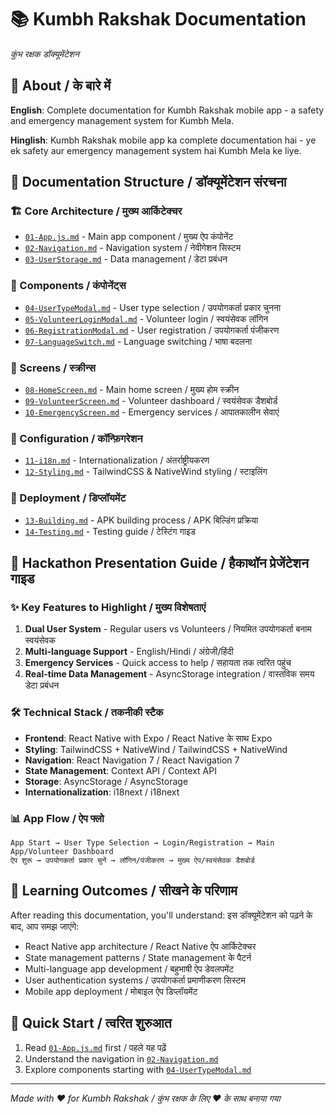 # 📚 Kumbh Rakshak Documentation
*कुंभ रक्षक डॉक्यूमेंटेशन*

## 🎯 About / के बारे में
**English**: Complete documentation for Kumbh Rakshak mobile app - a safety and emergency management system for Kumbh Mela.

**Hinglish**: Kumbh Rakshak mobile app ka complete documentation hai - ye ek safety aur emergency management system hai Kumbh Mela ke liye.

## 📁 Documentation Structure / डॉक्यूमेंटेशन संरचना

### 🏗️ Core Architecture / मुख्य आर्किटेक्चर
- [`01-App.js.md`](./01-App.js.md) - Main app component / मुख्य ऐप कंपोनेंट
- [`02-Navigation.md`](./02-Navigation.md) - Navigation system / नेवीगेशन सिस्टम
- [`03-UserStorage.md`](./03-UserStorage.md) - Data management / डेटा प्रबंधन

### 🎨 Components / कंपोनेंट्स
- [`04-UserTypeModal.md`](./04-UserTypeModal.md) - User type selection / उपयोगकर्ता प्रकार चुनना
- [`05-VolunteerLoginModal.md`](./05-VolunteerLoginModal.md) - Volunteer login / स्वयंसेवक लॉगिन
- [`06-RegistrationModal.md`](./06-RegistrationModal.md) - User registration / उपयोगकर्ता पंजीकरण
- [`07-LanguageSwitch.md`](./07-LanguageSwitch.md) - Language switching / भाषा बदलना

### 📱 Screens / स्क्रीन्स
- [`08-HomeScreen.md`](./08-HomeScreen.md) - Main home screen / मुख्य होम स्क्रीन
- [`09-VolunteerScreen.md`](./09-VolunteerScreen.md) - Volunteer dashboard / स्वयंसेवक डैशबोर्ड
- [`10-EmergencyScreen.md`](./10-EmergencyScreen.md) - Emergency services / आपातकालीन सेवाएं

### 🔧 Configuration / कॉन्फ़िगरेशन
- [`11-i18n.md`](./11-i18n.md) - Internationalization / अंतर्राष्ट्रीयकरण
- [`12-Styling.md`](./12-Styling.md) - TailwindCSS & NativeWind styling / स्टाइलिंग

### 🚀 Deployment / डिप्लॉयमेंट
- [`13-Building.md`](./13-Building.md) - APK building process / APK बिल्डिंग प्रक्रिया
- [`14-Testing.md`](./14-Testing.md) - Testing guide / टेस्टिंग गाइड

## 🎤 Hackathon Presentation Guide / हैकाथॉन प्रेजेंटेशन गाइड

### ✨ Key Features to Highlight / मुख्य विशेषताएं
1. **Dual User System** - Regular users vs Volunteers / नियमित उपयोगकर्ता बनाम स्वयंसेवक
2. **Multi-language Support** - English/Hindi / अंग्रेजी/हिंदी
3. **Emergency Services** - Quick access to help / सहायता तक त्वरित पहुंच
4. **Real-time Data Management** - AsyncStorage integration / वास्तविक समय डेटा प्रबंधन

### 🛠️ Technical Stack / तकनीकी स्टैक
- **Frontend**: React Native with Expo / React Native के साथ Expo
- **Styling**: TailwindCSS + NativeWind / TailwindCSS + NativeWind
- **Navigation**: React Navigation 7 / React Navigation 7
- **State Management**: Context API / Context API
- **Storage**: AsyncStorage / AsyncStorage
- **Internationalization**: i18next / i18next

### 📊 App Flow / ऐप फ्लो
```
App Start → User Type Selection → Login/Registration → Main App/Volunteer Dashboard
ऐप शुरू → उपयोगकर्ता प्रकार चुनें → लॉगिन/पंजीकरण → मुख्य ऐप/स्वयंसेवक डैशबोर्ड
```

## 🎯 Learning Outcomes / सीखने के परिणाम
After reading this documentation, you'll understand:
इस डॉक्यूमेंटेशन को पढ़ने के बाद, आप समझ जाएंगे:

- React Native app architecture / React Native ऐप आर्किटेक्चर
- State management patterns / State management के पैटर्न
- Multi-language app development / बहुभाषी ऐप डेवलपमेंट
- User authentication systems / उपयोगकर्ता प्रमाणीकरण सिस्टम
- Mobile app deployment / मोबाइल ऐप डिप्लॉयमेंट

## 🚀 Quick Start / त्वरित शुरुआत
1. Read [`01-App.js.md`](./01-App.js.md) first / पहले यह पढ़ें
2. Understand the navigation in [`02-Navigation.md`](./02-Navigation.md)
3. Explore components starting with [`04-UserTypeModal.md`](./04-UserTypeModal.md)

---
*Made with ❤️ for Kumbh Rakshak / कुंभ रक्षक के लिए ❤️ के साथ बनाया गया*
